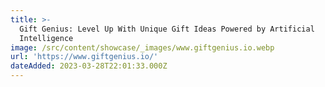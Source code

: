 ```yaml
---
title: >-
  Gift Genius: Level Up With Unique Gift Ideas Powered by Artificial
  Intelligence
image: /src/content/showcase/_images/www.giftgenius.io.webp
url: 'https://www.giftgenius.io/'
dateAdded: 2023-03-28T22:01:33.000Z
---
```


